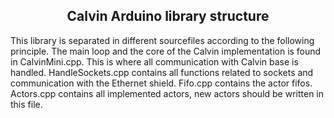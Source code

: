 
## <center>Calvin Arduino library structure</center>

This library is separated in different sourcefiles according to the following principle.
The main loop and the core of the Calvin implementation is found in CalvinMini.cpp. 
This is where all communication with Calvin base is handled. 
HandleSockets.cpp contains all functions related to sockets and communication with the Ethernet shield. Fifo.cpp contains the actor fifos. Actors.cpp contains all implemented actors, new actors should be written in this file.
